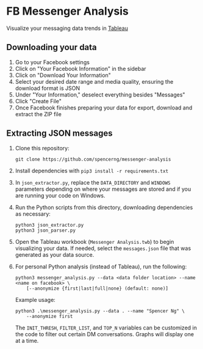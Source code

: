 # FB Messenger Analysis

Visualize your messaging data trends in [Tableau](https://www.tableau.com/)

## Downloading your data

1. Go to your Facebook settings
2. Click on "Your Facebook Information" in the sidebar
3. Click on "Download Your Information"
4. Select your desired date range and media quality, ensuring the download format is JSON
5. Under "Your Information," deselect everything besides "Messages"
6. Click "Create File"
7. Once Facebook finishes preparing your data for export, download and extract the ZIP file

## Extracting JSON messages

1. Clone this repository:
    ```
    git clone https://github.com/spencerng/messenger-analysis
    ```
2. Install dependencies with `pip3 install -r requirements.txt`
3. In `json_extractor.py`, replace the `DATA_DIRECTORY` and `WINDOWS` parameters depending on where your messages are stored and if you are running your code on Windows.
3. Run the Python scripts from this directory, downloading dependencies as necessary:
    ```
    python3 json_extractor.py
    python3 json_parser.py
    ```
4. Open the Tableau workbook (`Messenger Analysis.twb`) to begin visualizing your data. If needed, select the `messages.json` file that was generated as your data source.
5. For personal Python analysis (instead of Tableau), run the following:
    ```
    python3 messenger_analysis.py --data <data folder location> --name <name on facebook> \
        [--anonymize {first|last|full|none} (default: none)]
    ```

    Example usage:

    ```
    python3 .\messenger_analysis.py --data . --name "Spencer Ng" \
        --anonymize first
    ```

    The `INIT_THRESH`, `FILTER_LIST`, and `TOP_N` variables can be customized in the code to filter out certain DM conversations. Graphs will display one at a time.
